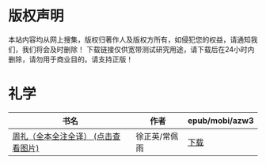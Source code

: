 # 版权声明

本站内容均从网上搜集，版权归著作人及版权方所有，如侵犯您的权益，请通知我们，我们将会及时删除！ 下载链接仅供宽带测试研究用途，请下载后在24小时内删除，请勿用于商业目的。请支持正版！

# 礼学

| 书名 | 作者 | epub/mobi/azw3 |
| --- | --- | --- |
| [周礼（全本全注全译） (点击查看图片)](https://www.dushupai.com/attachment/2024/06/09/a3adc53191063972.jpg) | 徐正英/常佩雨 | [下载](https://url89.ctfile.com/f/31084289-1356985789-d7d9d8?p=8866) |
